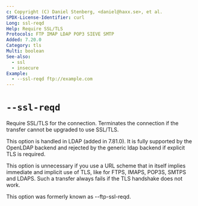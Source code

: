 ```yaml
---
c: Copyright (C) Daniel Stenberg, <daniel@haxx.se>, et al.
SPDX-License-Identifier: curl
Long: ssl-reqd
Help: Require SSL/TLS
Protocols: FTP IMAP LDAP POP3 SIEVE SMTP
Added: 7.20.0
Category: tls
Multi: boolean
See-also:
  - ssl
  - insecure
Example:
  - --ssl-reqd ftp://example.com
---
```


# `--ssl-reqd`

Require SSL/TLS for the connection. Terminates the connection if the transfer
cannot be upgraded to use SSL/TLS.

This option is handled in LDAP (added in 7.81.0). It is fully supported by the
OpenLDAP backend and rejected by the generic ldap backend if explicit TLS is
required.

This option is unnecessary if you use a URL scheme that in itself implies
immediate and implicit use of TLS, like for FTPS, IMAPS, POP3S, SMTPS and
LDAPS. Such a transfer always fails if the TLS handshake does not work.

This option was formerly known as --ftp-ssl-reqd.
